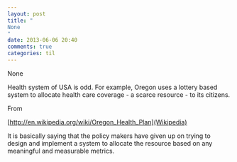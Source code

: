 ```yaml
---
layout: post
title: "
None
"
date: 2013-06-06 20:40
comments: true
categories: til
---
```


None


Health system of USA is odd. For example, Oregon uses a lottery based system to allocate health care coverage - a scarce resource - to its citizens.


From 

[http://en.wikipedia.org/wiki/Oregon_Health_Plan](Wikipedia)


It  is basically saying that the policy makers have given up on trying to design and implement a system to allocate the resource based on any meaningful and measurable metrics.

